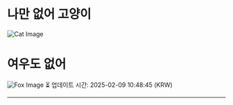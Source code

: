 
# 나만 없어 고양이

![Cat Image](https://cdn2.thecatapi.com/images/bca.jpg)

# 여우도 없어
![Fox Image](https://randomfox.ca/images/87.jpg)
⏳ 업데이트 시간: 2025-02-09 10:48:45 (KRW)

---
